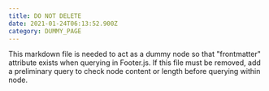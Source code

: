 ```yaml
---
title: DO NOT DELETE
date: 2021-01-24T06:13:52.900Z
category: DUMMY_PAGE
---
```


This markdown file is needed to act as a dummy node so that "frontmatter" attribute exists when querying in Footer.js. If this file must be removed,
add a preliminary query to check node content or length before querying within node.
